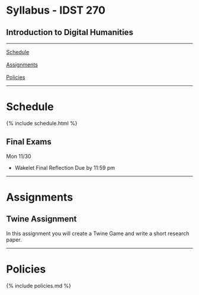# Syllabus - IDST 270

## Introduction to Digital Humanities

_____

[Schedule](#schedule) <br /> <br />
[Assignments](#assignments) <br /><br />
[Policies](#policies)

_____

# Schedule

{% include schedule.html %}

## Final Exams

Mon 11/30 

* Wakelet Final Reflection Due by 11:59 pm

_____

# Assignments

## Twine Assignment

In this assignment you will create a Twine Game and write a short research paper.
_____

# Policies

{% include policies.md %}
